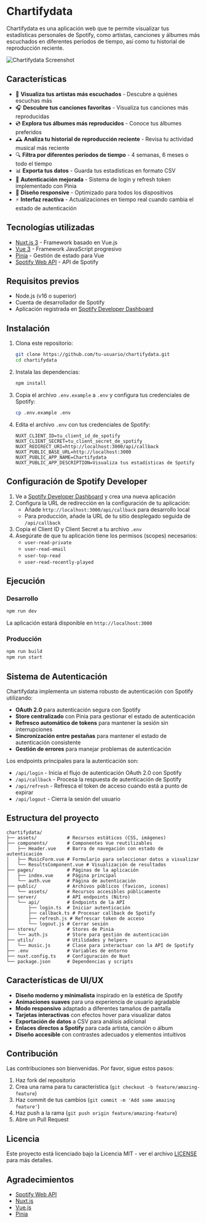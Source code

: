 # Chartifydata

Chartifydata es una aplicación web que te permite visualizar tus estadísticas personales de Spotify, como artistas, canciones y álbumes más escuchados en diferentes períodos de tiempo, así como tu historial de reproducción reciente.

![Chartifydata Screenshot](https://via.placeholder.com/800x400?text=Chartifydata+Screenshot)

## Características

- 🎵 **Visualiza tus artistas más escuchados** - Descubre a quiénes escuchas más
- 🎧 **Descubre tus canciones favoritas** - Visualiza tus canciones más reproducidas
- 💿 **Explora tus álbumes más reproducidos** - Conoce tus álbumes preferidos
- 🕰️ **Analiza tu historial de reproducción reciente** - Revisa tu actividad musical más reciente
- 🔍 **Filtra por diferentes períodos de tiempo** - 4 semanas, 6 meses o todo el tiempo
- 📊 **Exporta tus datos** - Guarda tus estadísticas en formato CSV
- 🔄 **Autenticación mejorada** - Sistema de login y refresh token implementado con Pinia
- 📱 **Diseño responsive** - Optimizado para todos los dispositivos
- ⚡ **Interfaz reactiva** - Actualizaciones en tiempo real cuando cambia el estado de autenticación

## Tecnologías utilizadas

- [Nuxt.js 3](https://nuxt.com/) - Framework basado en Vue.js
- [Vue 3](https://vuejs.org/) - Framework JavaScript progresivo
- [Pinia](https://pinia.vuejs.org/) - Gestión de estado para Vue
- [Spotify Web API](https://developer.spotify.com/documentation/web-api/) - API de Spotify

## Requisitos previos

- Node.js (v16 o superior)
- Cuenta de desarrollador de Spotify
- Aplicación registrada en [Spotify Developer Dashboard](https://developer.spotify.com/dashboard/)

## Instalación

1. Clona este repositorio:
   ```bash
   git clone https://github.com/tu-usuario/chartifydata.git
   cd chartifydata
   ```

2. Instala las dependencias:
   ```bash
   npm install
   ```

3. Copia el archivo `.env.example` a `.env` y configura tus credenciales de Spotify:
   ```bash
   cp .env.example .env
   ```

4. Edita el archivo `.env` con tus credenciales de Spotify:
   ```
   NUXT_CLIENT_ID=tu_client_id_de_spotify
   NUXT_CLIENT_SECRET=tu_client_secret_de_spotify
   NUXT_REDIRECT_URI=http://localhost:3000/api/callback
   NUXT_PUBLIC_BASE_URL=http://localhost:3000
   NUXT_PUBLIC_APP_NAME=Chartifydata
   NUXT_PUBLIC_APP_DESCRIPTION=Visualiza tus estadísticas de Spotify
   ```

## Configuración de Spotify Developer

1. Ve a [Spotify Developer Dashboard](https://developer.spotify.com/dashboard/) y crea una nueva aplicación
2. Configura la URL de redirección en la configuración de tu aplicación:
   - Añade `http://localhost:3000/api/callback` para desarrollo local
   - Para producción, añade la URL de tu sitio desplegado seguida de `/api/callback`
3. Copia el Client ID y Client Secret a tu archivo `.env`
4. Asegúrate de que tu aplicación tiene los permisos (scopes) necesarios:
   - `user-read-private`
   - `user-read-email`
   - `user-top-read`
   - `user-read-recently-played`

## Ejecución

### Desarrollo

```bash
npm run dev
```

La aplicación estará disponible en `http://localhost:3000`

### Producción

```bash
npm run build
npm run start
```

## Sistema de Autenticación

Chartifydata implementa un sistema robusto de autenticación con Spotify utilizando:

- **OAuth 2.0** para autenticación segura con Spotify
- **Store centralizado** con Pinia para gestionar el estado de autenticación
- **Refresco automático de tokens** para mantener la sesión sin interrupciones
- **Sincronización entre pestañas** para mantener el estado de autenticación consistente
- **Gestión de errores** para manejar problemas de autenticación

Los endpoints principales para la autenticación son:

- `/api/login` - Inicia el flujo de autenticación OAuth 2.0 con Spotify
- `/api/callback` - Procesa la respuesta de autenticación de Spotify
- `/api/refresh` - Refresca el token de acceso cuando está a punto de expirar
- `/api/logout` - Cierra la sesión del usuario

## Estructura del proyecto

```
chartifydata/
├── assets/           # Recursos estáticos (CSS, imágenes)
├── components/       # Componentes Vue reutilizables
│   ├── Header.vue    # Barra de navegación con estado de autenticación
│   ├── MusicForm.vue # Formulario para seleccionar datos a visualizar
│   └── ResultsComponent.vue # Visualización de resultados
├── pages/            # Páginas de la aplicación
│   ├── index.vue     # Página principal
│   └── auth.vue      # Página de autenticación
├── public/           # Archivos públicos (favicon, iconos)
│   └── assets/       # Recursos accesibles públicamente
├── server/           # API endpoints (Nitro)
│   └── api/          # Endpoints de la API
│       ├── login.ts  # Iniciar autenticación
│       ├── callback.ts # Procesar callback de Spotify
│       ├── refresh.js # Refrescar token de acceso
│       └── logout.js # Cerrar sesión
├── stores/           # Stores de Pinia
│   └── auth.js       # Store para gestión de autenticación
├── utils/            # Utilidades y helpers
│   └── music.js      # Clase para interactuar con la API de Spotify
├── .env              # Variables de entorno
├── nuxt.config.ts    # Configuración de Nuxt
└── package.json      # Dependencias y scripts
```

## Características de UI/UX

- **Diseño moderno y minimalista** inspirado en la estética de Spotify
- **Animaciones suaves** para una experiencia de usuario agradable
- **Modo responsivo** adaptado a diferentes tamaños de pantalla
- **Tarjetas interactivas** con efectos hover para visualizar datos
- **Exportación de datos** a CSV para análisis adicional
- **Enlaces directos a Spotify** para cada artista, canción o álbum
- **Diseño accesible** con contrastes adecuados y elementos intuitivos

## Contribución

Las contribuciones son bienvenidas. Por favor, sigue estos pasos:

1. Haz fork del repositorio
2. Crea una rama para tu característica (`git checkout -b feature/amazing-feature`)
3. Haz commit de tus cambios (`git commit -m 'Add some amazing feature'`)
4. Haz push a la rama (`git push origin feature/amazing-feature`)
5. Abre un Pull Request

## Licencia

Este proyecto está licenciado bajo la Licencia MIT - ver el archivo [LICENSE](LICENSE) para más detalles.

## Agradecimientos

- [Spotify Web API](https://developer.spotify.com/documentation/web-api/)
- [Nuxt.js](https://nuxt.com/)
- [Vue.js](https://vuejs.org/)
- [Pinia](https://pinia.vuejs.org/)
